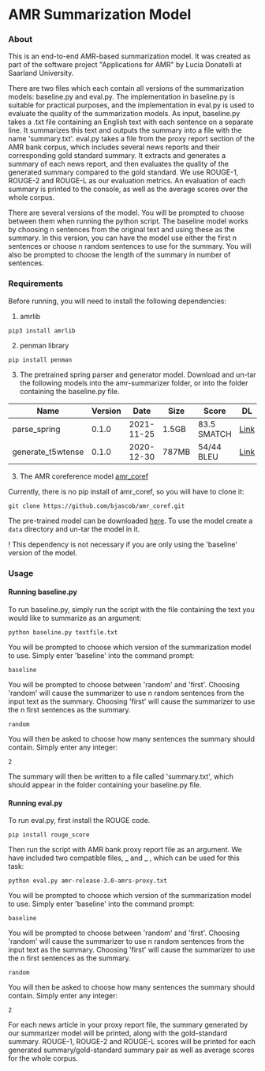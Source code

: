 # AMR Summarization Model

### About

This is an end-to-end AMR-based summarization model. It was created as part of the software project "Applications for AMR" by Lucia Donatelli at Saarland University.

There are two files which each contain all versions of the summarization models: baseline.py and eval.py. 
The implementation in baseline.py is suitable for practical purposes, and the implementation in eval.py is used to evaluate the quality of the summarization models.
As input, baseline.py takes a .txt file containing an English text with each sentence on a separate line. It summarizes this text and outputs the summary into a file with the name 'summary.txt'. 
eval.py takes a file from the proxy report section of the AMR bank corpus, which includes several news reports and their corresponding gold standard summary. It extracts and generates a summary of each news report, and then evaluates the quality of the generated summary compared to the gold standard. We use ROUGE-1, ROUGE-2 and ROUGE-L as our evaluation metrics. An evaluation of each summary is printed to the console, as well as the average scores over the whole corpus.

There are several versions of the model. You will be prompted to choose between them when running the python script. The baseline model works by choosing n sentences from the original text and using these as the summary. In this version, you can have the model use either the first n sentences or choose n random sentences to use for the summary. You will also be prompted to choose the length of the summary in number of sentences.


### Requirements

Before running, you will need to install the following dependencies:

1) amrlib
```
pip3 install amrlib
```
2) penman library
```
pip install penman
```
3) The pretrained spring parser and generator model. Download and un-tar the following models into the amr-summarizer folder, or into the folder containing the baseline.py file.

| Name              	| Version 	| Date       	| Size  	| Score       	| DL 	|
|-------------------	|---------	|------------	|-------	|-------------	|----	|
| parse_spring      	| 0.1.0   	| 2021-11-25 	| 1.5GB 	| 83.5 SMATCH 	| [Link](https://github.com/bjascob/amrlib-models/releases/download/model_parse_spring-v0_1_0/model_parse_spring-v0_1_0.tar.gz)   	|
| generate_t5wtense 	| 0.1.0   	| 2020-12-30 	| 787MB 	| 54/44 BLEU  	| [Link](https://github.com/bjascob/amrlib-models/releases/download/model_generate_t5wtense-v0_1_0/model_generate_t5wtense-v0_1_0.tar.gz)  	|


3) The AMR coreference model [amr_coref](https://github.com/bjascob/amr_coref)

Currently, there is no pip install of amr_coref, so you will have to clone it:
```
git clone https://github.com/bjascob/amr_coref.git
```
The pre-trained model can be downloaded [here](https://github.com/bjascob/amr_coref/releases). To use the model create a ```data``` directory and un-tar the model in it.

! This dependency is not necessary if you are only using the 'baseline' version of the model.


### Usage

#### Running baseline.py

To run baseline.py, simply run the script with the file containing the text you would like to summarize as an argument:
```
python baseline.py textfile.txt
```
You will be prompted to choose which version of the summarization model to use. Simply enter 'baseline' into the command prompt:
```
baseline
```
You will be prompted to choose between 'random' and 'first'. Choosing 'random' will cause the summarizer to use n random sentences from the input text as the summary. Choosing 'first' will cause the summarizer to use the n first sentences as the summary.
```
random
```
You will then be asked to choose how many sentences the summary should contain. Simply enter any integer:
```
2
```
The summary will then be written to a file called 'summary.txt', which should appear in the folder containing your baseline.py file.


#### Running eval.py


To run eval.py, first install the ROUGE code. 
```
pip install rouge_score
```

Then run the script with AMR bank proxy report file as an argument. We have included two compatible files, _ and _ , which can be used for this task:
```
python eval.py amr-release-3.0-amrs-proxy.txt
```
You will be prompted to choose which version of the summarization model to use. Simply enter 'baseline' into the command prompt:
```
baseline
```
You will be prompted to choose between 'random' and 'first'. Choosing 'random' will cause the summarizer to use n random sentences from the input text as the summary. Choosing 'first' will cause the summarizer to use the n first sentences as the summary.
```
random
```
You will then be asked to choose how many sentences the summary should contain. Simply enter any integer:
```
2
```
For each news article in your proxy report file, the summary generated by our summarizer model will be printed, along with the gold-standard summary. ROUGE-1, ROUGE-2 and ROUGE-L scores will be printed for each generated summary/gold-standard summary pair as well as average scores for the whole corpus.



